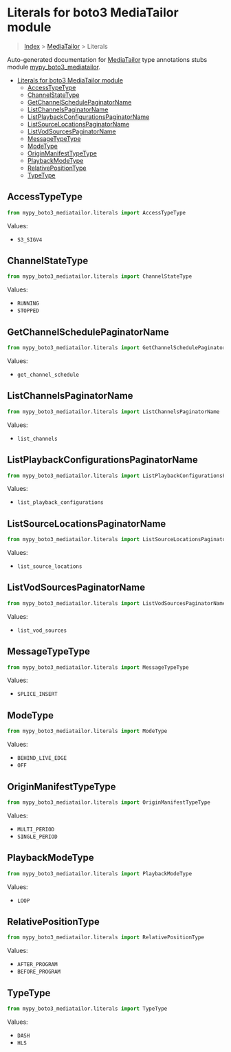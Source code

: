 # Literals for boto3 MediaTailor module

> [Index](..) > [MediaTailor](.) > Literals

Auto-generated documentation for
[MediaTailor](https://boto3.amazonaws.com/v1/documentation/api/1.17.77/reference/services/mediatailor.html#MediaTailor)
type annotations stubs module
[mypy_boto3_mediatailor](https://pypi.org/project/mypy-boto3-mediatailor/).

- [Literals for boto3 MediaTailor module](#literals-for-boto3-mediatailor-module)
  - [AccessTypeType](#accesstypetype)
  - [ChannelStateType](#channelstatetype)
  - [GetChannelSchedulePaginatorName](#getchannelschedulepaginatorname)
  - [ListChannelsPaginatorName](#listchannelspaginatorname)
  - [ListPlaybackConfigurationsPaginatorName](#listplaybackconfigurationspaginatorname)
  - [ListSourceLocationsPaginatorName](#listsourcelocationspaginatorname)
  - [ListVodSourcesPaginatorName](#listvodsourcespaginatorname)
  - [MessageTypeType](#messagetypetype)
  - [ModeType](#modetype)
  - [OriginManifestTypeType](#originmanifesttypetype)
  - [PlaybackModeType](#playbackmodetype)
  - [RelativePositionType](#relativepositiontype)
  - [TypeType](#typetype)

## AccessTypeType

```python
from mypy_boto3_mediatailor.literals import AccessTypeType
```

Values:

- `S3_SIGV4`

## ChannelStateType

```python
from mypy_boto3_mediatailor.literals import ChannelStateType
```

Values:

- `RUNNING`
- `STOPPED`

## GetChannelSchedulePaginatorName

```python
from mypy_boto3_mediatailor.literals import GetChannelSchedulePaginatorName
```

Values:

- `get_channel_schedule`

## ListChannelsPaginatorName

```python
from mypy_boto3_mediatailor.literals import ListChannelsPaginatorName
```

Values:

- `list_channels`

## ListPlaybackConfigurationsPaginatorName

```python
from mypy_boto3_mediatailor.literals import ListPlaybackConfigurationsPaginatorName
```

Values:

- `list_playback_configurations`

## ListSourceLocationsPaginatorName

```python
from mypy_boto3_mediatailor.literals import ListSourceLocationsPaginatorName
```

Values:

- `list_source_locations`

## ListVodSourcesPaginatorName

```python
from mypy_boto3_mediatailor.literals import ListVodSourcesPaginatorName
```

Values:

- `list_vod_sources`

## MessageTypeType

```python
from mypy_boto3_mediatailor.literals import MessageTypeType
```

Values:

- `SPLICE_INSERT`

## ModeType

```python
from mypy_boto3_mediatailor.literals import ModeType
```

Values:

- `BEHIND_LIVE_EDGE`
- `OFF`

## OriginManifestTypeType

```python
from mypy_boto3_mediatailor.literals import OriginManifestTypeType
```

Values:

- `MULTI_PERIOD`
- `SINGLE_PERIOD`

## PlaybackModeType

```python
from mypy_boto3_mediatailor.literals import PlaybackModeType
```

Values:

- `LOOP`

## RelativePositionType

```python
from mypy_boto3_mediatailor.literals import RelativePositionType
```

Values:

- `AFTER_PROGRAM`
- `BEFORE_PROGRAM`

## TypeType

```python
from mypy_boto3_mediatailor.literals import TypeType
```

Values:

- `DASH`
- `HLS`

